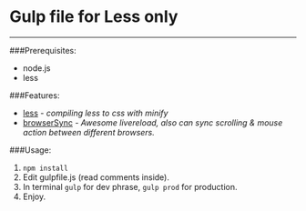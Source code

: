 # Gulp file for Less only
---

###Prerequisites:
 * node.js 
 * less
 
###Features:
 * [less](http://lesscss.org/) *- compiling less to css with minify*
 * [browserSync](http://www.browsersync.io/) *- Awesome livereload, also can sync scrolling & mouse action between different browsers.*

###Usage:
1. `npm install`
2. Edit gulpfile.js (read comments inside).
3. In terminal `gulp` for dev phrase, `gulp prod` for production.
4. Enjoy.
